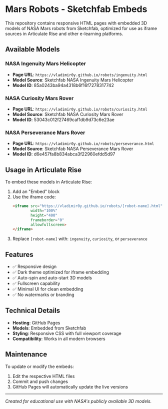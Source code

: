 # Mars Robots - Sketchfab Embeds

This repository contains responsive HTML pages with embedded 3D models of NASA Mars robots from Sketchfab, optimized for use as iframe sources in Articulate Rise and other e-learning platforms.

## Available Models

### NASA Ingenuity Mars Helicopter
- **Page URL**: `https://vladimir0y.github.io/robots/ingenuity.html`
- **Model Source**: Sketchfab NASA Ingenuity Mars Helicopter
- **Model ID**: 85a0243ba94a4318b6f16f7278317742

### NASA Curiosity Mars Rover
- **Page URL**: `https://vladimir0y.github.io/robots/curiosity.html`
- **Model Source**: Sketchfab NASA Curiosity Mars Rover
- **Model ID**: 53043c012f27469caf1db9d73c6e23ae

### NASA Perseverance Mars Rover
- **Page URL**: `https://vladimir0y.github.io/robots/perseverance.html`
- **Model Source**: Sketchfab NASA Perseverance Mars Rover
- **Model ID**: d6e457fa8b834abca3f22960efdd5d97

## Usage in Articulate Rise

To embed these models in Articulate Rise:

1. Add an "Embed" block
2. Use the iframe code:
   ```html
   <iframe src="https://vladimir0y.github.io/robots/[robot-name].html" 
           width="100%" 
           height="400" 
           frameborder="0" 
           allowfullscreen>
   </iframe>
   ```
3. Replace `[robot-name]` with: `ingenuity`, `curiosity`, or `perseverance`

## Features

- ✅ Responsive design
- ✅ Dark theme optimized for iframe embedding
- ✅ Auto-spin and auto-start 3D models
- ✅ Fullscreen capability
- ✅ Minimal UI for clean embedding
- ✅ No watermarks or branding

## Technical Details

- **Hosting**: GitHub Pages
- **Models**: Embedded from Sketchfab
- **Styling**: Responsive CSS with full viewport coverage
- **Compatibility**: Works in all modern browsers

## Maintenance

To update or modify the embeds:
1. Edit the respective HTML files
2. Commit and push changes
3. GitHub Pages will automatically update the live versions

---

*Created for educational use with NASA's publicly available 3D models.*
